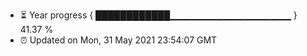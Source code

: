 - ⏳ Year progress { ████████████▁▁▁▁▁▁▁▁▁▁▁▁▁▁▁▁▁▁ } 41.37 %
- ⏰ Updated on Mon, 31 May 2021 23:54:07 GMT

